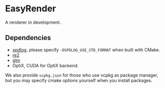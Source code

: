 # EasyRender
A renderer in development.

## Dependencies
+ [spdlog](https://github.com/gabime/spdlog), please specify `-DSPDLOG_USE_STD_FORMAT` when built with CMake. 
+ [re2](https://github.com/google/re2)
+ [glm](https://github.com/g-truc/glm)
+ OptiX, CUDA for OptiX backend.

We also provide `vcpkg.json` for those who use vcpkg as package manager, but you may specify cmake options yourself when you install packages.
